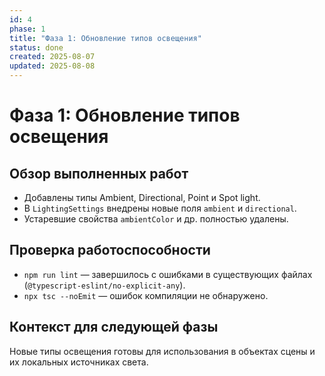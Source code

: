 ```yaml
---
id: 4
phase: 1
title: "Фаза 1: Обновление типов освещения"
status: done
created: 2025-08-07
updated: 2025-08-08
---
```

# Фаза 1: Обновление типов освещения

## Обзор выполненных работ
- Добавлены типы Ambient, Directional, Point и Spot light.
- В `LightingSettings` внедрены новые поля `ambient` и `directional`.
- Устаревшие свойства `ambientColor` и др. полностью удалены.

## Проверка работоспособности
- `npm run lint` — завершилось с ошибками в существующих файлах (`@typescript-eslint/no-explicit-any`).
- `npx tsc --noEmit` — ошибок компиляции не обнаружено.

## Контекст для следующей фазы
Новые типы освещения готовы для использования в объектах сцены и их локальных источниках света.

